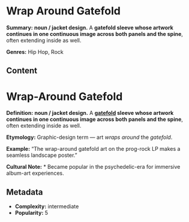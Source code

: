 # Wrap Around Gatefold

**Summary:** **noun / jacket design.** A **gatefold sleeve whose artwork continues in one continuous image across both panels and the spine**, often extending inside as well.

**Genres:** Hip Hop, Rock

## Content

# Wrap-Around Gatefold

**Definition:** **noun / jacket design.** A **[gatefold](../g/gatefold.md) sleeve whose artwork continues in one continuous image across both panels and the spine**, often extending inside as well.

**Etymology:** Graphic-design term — art *wraps around* the *gatefold*.

**Example:** “The wrap-around gatefold art on the prog-rock LP makes a seamless landscape poster.”

**Cultural Note:** * Became popular in the psychedelic-era for immersive album-art experiences.

## Metadata

- **Complexity:** intermediate
- **Popularity:** 5
